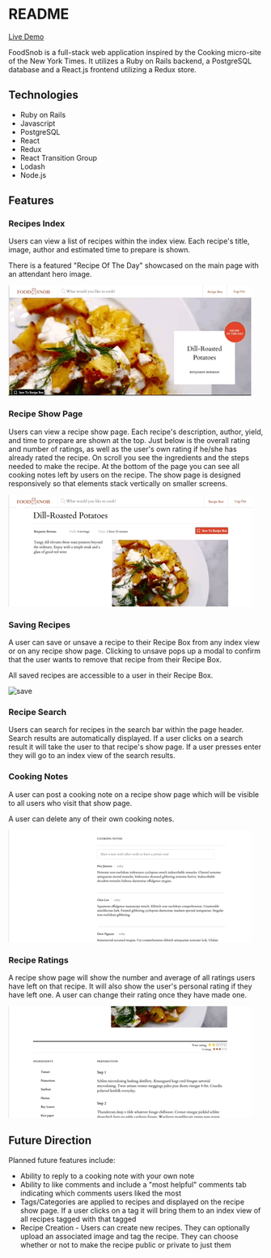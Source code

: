 # README

[Live Demo](https://recipe-manage-app.herokuapp.com/#/)

FoodSnob is a full-stack web application inspired by the Cooking micro-site of the New York Times. It utilizes a Ruby on Rails backend, a PostgreSQL database and a React.js frontend utilizing a Redux store.

## Technologies
 * Ruby on Rails
 * Javascript
 * PostgreSQL
 * React
 * Redux
 * React Transition Group
 * Lodash
 * Node.js

## Features

### Recipes Index
Users can view a list of recipes within the index view. Each recipe's title, image, author and estimated time to prepare is shown.

There is a featured "Recipe Of The Day" showcased on the main page with an attendant hero image.

![index](https://github.com/bdberm/recipes/blob/master/readme_gifs/index.gif)

### Recipe Show Page
Users can view a recipe show page. Each recipe's description, author, yield, and time to prepare are shown at the top.  Just below is the overall rating and number of ratings, as well as the user's own rating if he/she has already rated the recipe. On scroll you see the ingredients and the steps needed to make the recipe. At the bottom of the page you can see all cooking notes left by users on the recipe. The show page is designed responsively so that elements stack vertically on smaller screens.

![show](https://github.com/bdberm/recipes/blob/master/readme_gifs/show.gif)

### Saving Recipes
A user can save or unsave a recipe to their Recipe Box from any index view or on any recipe show page. Clicking to unsave pops up a modal to confirm that the user wants to remove that recipe from their Recipe Box.

All saved recipes are accessible to a user in their Recipe Box.

![save](https://github.com/bdberm/recipes/blob/master/readme_gifs/save.gif)

### Recipe Search
Users can search for recipes in the search bar within the page header. Search results are automatically displayed. If a user clicks on a search result it will take the user to that recipe's show page. If a user presses enter they will go to an index view of the search results.

### Cooking Notes
A user can post a cooking note on a recipe show page which will be visible to all users who visit that show page.

A user can delete any of their own cooking notes.

![note](https://github.com/bdberm/recipes/blob/master/readme_gifs/note.gif)

### Recipe Ratings
A recipe show page will show the number and average of all ratings users have left on that recipe. It will also show the user's personal rating if they have left one. A user can change their rating once they have made one.

![rating](https://github.com/bdberm/recipes/blob/master/readme_gifs/rating.gif)

## Future Direction

Planned future features include:
 * Ability to reply to a cooking note with your own note
 * Ability to like comments and include a "most helpful" comments tab indicating which comments users liked the most
 * Tags/Categories are applied to recipes and displayed on the recipe show page. If a user clicks on a tag it will bring them to an index view of all recipes tagged with that tagged
 * Recipe Creation - Users can create new recipes. They can optionally upload an associated image and tag the recipe. They can choose whether or not to make the recipe public or private to just them
